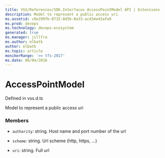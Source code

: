 ```yaml
---
title: VSS/References/SDK.Interfaces AccessPointModel API | Extensions for Azure DevOps Services
description: Model to represent a public access uri
ms.assetid: c0e299fb-8732-8d5b-8a33-acd34e43afa9
ms.prod: devops
ms.technology: devops-ecosystem
generated: true
ms.manager: jillfra
ms.author: elbatk
author: elbatk
ms.topic: article
monikerRange: '>= tfs-2017'
ms.date: 08/04/2016
---
```


# AccessPointModel

Defined in vss.d.ts


Model to represent a public access uri 

### Members

* `authority`: string. Host name and port number of the url

* `scheme`: string. Url scheme (http, https, ...)

* `uri`: string. Full url

